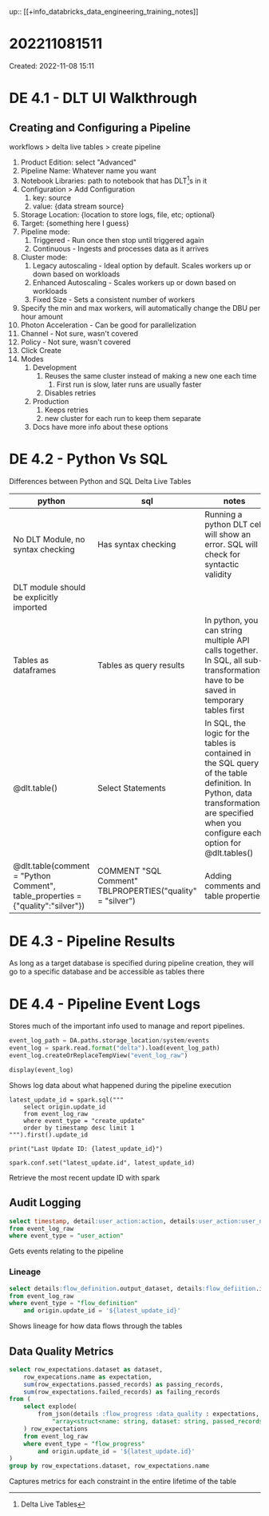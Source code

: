 up:: [[+info_databricks_data_engineering_training_notes]]

# 202211081511

Created: 2022-11-08 15:11

# DE 4.1 - DLT UI Walkthrough

## Creating and Configuring a Pipeline

workflows > delta live tables > create pipeline

1. Product Edition: select "Advanced"
2. Pipeline Name: Whatever name you want
3. Notebook Libraries: path to notebook that has DLT[^1]s in it
4. Configuration > Add Configuration
	1. key: source
	2. value: {data stream source}
5. Storage Location: {location to store logs, file, etc; optional}
6. Target: {something here I guess}
7. Pipeline mode:
	1. Triggered - Run once then stop until triggered again
	2. Continuous - Ingests and processes data as it arrives
8. Cluster mode:
	1. Legacy autoscaling - Ideal option by default. Scales workers up or down based on workloads
	2. Enhanced Autoscaling - Scales workers up or down based on workloads
	3. Fixed Size - Sets a consistent number of workers
9. Specify the min and max workers, will automatically change the DBU per hour amount
10. Photon Acceleration - Can be good for parallelization
11. Channel - Not sure, wasn't covered
12. Policy - Not sure, wasn't covered
13. Click Create
14. Modes
	1. Development
		1. Reuses the same cluster instead of making a new one each time
			1. First run is slow, later runs are usually faster
		2. Disables retries
	2. Production
		1. Keeps retries
		2. new cluster for each run to keep them separate
	3. Docs have more info about these options

# DE 4.2 - Python Vs SQL

Differences between Python and SQL Delta Live Tables

| python                                                                          | sql                                                       | notes                                                                                                                                                                                  |
| ------------------------------------------------------------------------------- | --------------------------------------------------------- | -------------------------------------------------------------------------------------------------------------------------------------------------------------------------------------- |
| No DLT Module, no syntax checking                                               | Has syntax checking                                       | Running a python DLT cell will show an error. SQL will check for syntactic validity                                                                                                    |
| DLT module should be explicitly imported                                        |                                                           |                                                                                                                                                                                        |
| Tables as dataframes                                                            | Tables as query results                                   | In python, you can string multiple API calls together. In SQL, all sub-transformations have to be saved in temporary tables first                                                      |
| @dlt.table()                                                                    | Select Statements                                         | In SQL, the logic for the tables is contained in the SQL query of the table definition. In Python, data transformations are specified when you configure each option for @dlt.tables() |
| @dlt.table(comment = "Python Comment", table_properties = {"quality":"silver"}) | COMMENT "SQL Comment" TBLPROPERTIES("quality" = "silver") | Adding comments and table properties                                                                                                                                                   |

# DE 4.3 - Pipeline Results

As long as a target database is specified during pipeline creation, they will go to a specific database and be accessible as tables there

# DE 4.4 - Pipeline Event Logs

Stores much of the important info used to manage and report pipelines.

```python
event_log_path = DA.paths.storage_location/system/events
event_log = spark.read.format("delta").load(event_log_path)
event_log.createOrReplaceTempView("event_log_raw")

display(event_log)
```

Shows log data about what happened during the pipeline execution

```
latest_update_id = spark.sql("""
	select origin.update_id
	from event_log_raw
	where event_type = "create_update"
	order by timestamp desc limit 1
""").first().update_id

print("Last Update ID: {latest_update_id}")

spark.conf.set("latest_update.id", latest_update_id)
```

Retrieve the most recent update ID with spark

## Audit Logging

```sql
select timestamp, detail:user_action:action, details:user_action:user_name
from event_log_raw
where event_type = "user_action"
```

Gets events relating to the pipeline

### Lineage

```sql
select details:flow_definition.output_dataset, details:flow_defiition.input_datasets
from event_log_raw
where event_type = "flow_definition"
	and origin.update_id = '${latest_update_id}'
```

Shows lineage for how data flows through the tables

## Data Quality Metrics

```sql
select row_expectations.dataset as dataset,
	row_expecations.name as expectation,
	sum(row_expectations.passed_records) as passing_records,
	sum(row_expectations.failed_records) as failing_records
from (
	select explode(
		from_json(details :flow_progress :data_quality : expectations,
			"array<struct<name: string, dataset: string, passed_records: int, failed_records: int>>")
	) row_expectations
	from event_log_raw
	where event_type = "flow_progress"
		and origin.update_id = '${latest_update.id}'
)
group by row_expectations.dataset, row_expectations.name
```

Captures metrics for each constraint in the entire lifetime of the table

[^1]: Delta Live Tables
